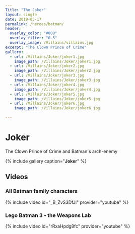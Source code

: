 ```yaml
---
Title: "The Joker"
layout: single
date: 2019-05-17
permalink: /heroes/batman/
header:
  overlay_color: "#000"
  overlay_filter: "0.5"
  overlay_image: /Villains/villains.jpg
excerpt: "The Clown Prince of Crime"
gallery:
  - url: /Villains/Joker/joker1.jpg
    image_path: /Villains/Joker/joker1.jpg
  - url: /Villains/Joker/joker2.jpg
    image_path: /Villains/Joker/joker2.jpg    
  - url: /Villains/Joker/joker3.jpg
    image_path: /Villains/Joker/joker3.jpg
  - url: /Villains/Joker/joker4.jpg
    image_path: /Villains/Joker/joker4.jpg
  - url: /Villains/Joker/joker5.jpg
    image_path: /Villains/Joker/joker5.jpg
  - url: /Villains/Joker/joker6.jpg
    image_path: /Villains/Joker/joker6.jpg  

---
```

# Joker  
The Clown Prince of Crime and Batman's arch-enemy


{% include gallery caption="**Joker**" %}

## Videos

### All Batman family characters  

{% include video id="_B_ZvS3DfJI" provider="youtube" %}

### Lego Batman 3 - the Weapons Lab

{% include video id="rRxaHpdg8fc" provider="youtube" %}
